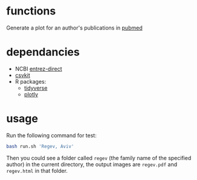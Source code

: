 # functions

Generate a plot for an author's publications in [pubmed](https://www.ncbi.nlm.nih.gov/pubmed/)

# dependancies

* NCBI [entrez-direct](https://www.ncbi.nlm.nih.gov/news/02-06-2014-entrez-direct-released/)
* [csvkit](https://csvkit.readthedocs.io/)
* R packages:
    - [tidyverse](https://github.com/tidyverse/tidyverse)
    - [plotly](https://github.com/ropensci/plotly)


# usage

Run the following command for test:
```bash
bash run.sh 'Regev, Aviv'
```

Then you could see a folder called `regev` (the family name of the specified
author) in the current directory, the output images are `regev.pdf` and
`regev.html` in that folder.
